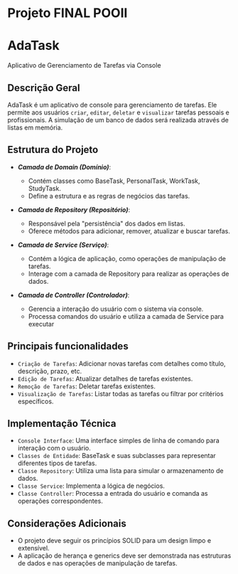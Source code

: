 # Projeto FINAL  POOII

# AdaTask
Aplicativo de Gerenciamento de Tarefas via Console

## Descrição Geral
AdaTask é um aplicativo de console para gerenciamento de tarefas. Ele permite aos usuários `criar`, `editar`, `deletar` e `visualizar` tarefas pessoais e profissionais. A simulação de um banco de dados será realizada através de listas em memória.

## Estrutura do Projeto
* **_Camada de Domain (Domínio)_**:
    - Contém classes como BaseTask, PersonalTask, WorkTask, StudyTask.
    - Define a estrutura e as regras de negócios das tarefas.
    
* **_Camada de Repository (Repositório)_**:
    - Responsável pela "persistência" dos dados em listas.
    - Oferece métodos para adicionar, remover, atualizar e buscar tarefas.

* **_Camada de Service (Serviço)_**:
    - Contém a lógica de aplicação, como operações de manipulação de tarefas.
    - Interage com a camada de Repository para realizar as operações de dados.

* **_Camada de Controller (Controlador)_**:

    - Gerencia a interação do usuário com o sistema via console.
    - Processa comandos do usuário e utiliza a camada de Service para executar 
    
## Principais funcionalidades

* `Criação de Tarefas`: Adicionar novas tarefas com detalhes como título, descrição, prazo, etc.
* `Edição de Tarefas`: Atualizar detalhes de tarefas existentes.
* `Remoção de Tarefas`: Deletar tarefas existentes.
* `Visualização de Tarefas`: Listar todas as tarefas ou filtrar por critérios específicos.

## Implementação Técnica

* `Console Interface`: Uma interface simples de linha de comando para interação com o usuário.
* `Classes de Entidade`: BaseTask e suas subclasses para representar diferentes tipos de tarefas.
* `Classe Repository`: Utiliza uma lista para simular o armazenamento de dados.
* `Classe Service`: Implementa a lógica de negócios.
* `Classe Controller`: Processa a entrada do usuário e comanda as operações correspondentes.

## Considerações Adicionais
* O projeto deve seguir os princípios SOLID para um design limpo e extensível.
* A aplicação de herança e generics deve ser demonstrada nas estruturas de dados e nas operações de manipulação de tarefas.
